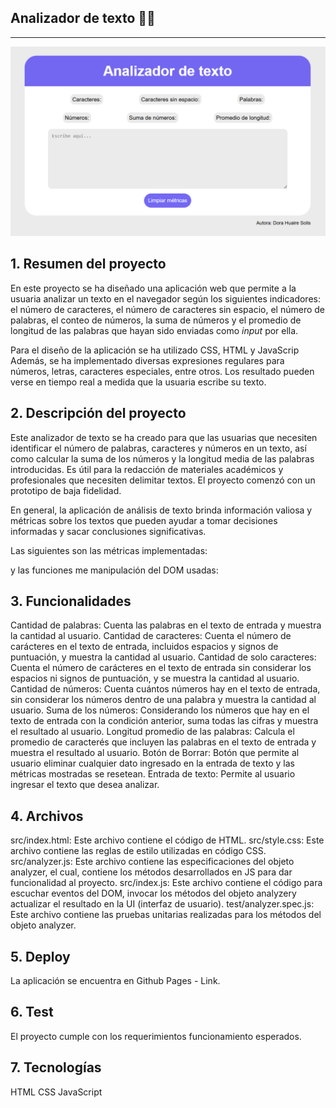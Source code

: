 
## Analizador de texto 📑📖

***
![analizador final](/analizador.png)

## 1. Resumen del proyecto

En este proyecto se ha diseñado una aplicación web que permite a la usuaria analizar un texto en el navegador según los siguientes indicadores: el número de caracteres, el número de caracteres sin espacio, el número de palabras, el conteo de números, la suma de números y el promedio de longitud de las palabras que hayan sido enviadas como _input_ por ella.  

Para el diseño de la aplicación se ha utilizado CSS, HTML y JavaScrip
Además, se ha implementado diversas expresiones regulares para números, letras, caracteres especiales, entre otros. Los resultado pueden verse en tiempo real a medida que la usuaria escribe su texto.

## 2. Descripción del proyecto

Este analizador de texto se ha creado para que las usuarias que necesiten identificar el número de palabras, caracteres y números en un texto, así como calcular la suma de los números y la longitud media de las palabras introducidas. Es útil para la redacción de materiales académicos y profesionales que necesiten delimitar textos. El proyecto comenzó con un prototipo de baja fidelidad.

En general, la aplicación de análisis de texto brinda información valiosa y métricas sobre los textos que pueden ayudar a tomar decisiones informadas y sacar conclusiones significativas.

Las siguientes son las métricas implementadas:

y las funciones me manipulación del DOM usadas:

## 3. Funcionalidades

Cantidad de palabras: Cuenta las palabras en el texto de entrada y muestra la cantidad al usuario.
Cantidad de caracteres: Cuenta el número de carácteres en el texto de entrada, incluidos espacios y signos de puntuación, y muestra la cantidad al usuario.
Cantidad de solo caracteres: Cuenta el número de carácteres en el texto de entrada sin considerar los espacios ni signos de puntuación, y se muestra la cantidad al usuario.
Cantidad de números: Cuenta cuántos números hay en el texto de entrada, sin considerar los números dentro de una palabra y muestra la cantidad al usuario.
Suma de los números: Considerando los números que hay en el texto de entrada con la condición anterior, suma todas las cifras y muestra el resultado al usuario.
Longitud promedio de las palabras: Calcula el promedio de caracterés que incluyen las palabras en el texto de entrada y muestra el resultado al usuario.
Botón de Borrar: Botón que permite al usuario eliminar cualquier dato ingresado en la entrada de texto y las métricas mostradas se resetean.
Entrada de texto: Permite al usuario ingresar el texto que desea analizar.

## 4. Archivos

src/index.html: Este archivo contiene el código de HTML.
src/style.css: Este archivo contiene las reglas de estilo utilizadas en código CSS.
src/analyzer.js: Este archivo contiene las especificaciones del objeto analyzer, el cual, contiene los métodos desarrollados en JS para dar funcionalidad al proyecto.
src/index.js: Este archivo contiene el código para escuchar eventos del DOM, invocar los métodos del objeto analyzery actualizar el resultado en la UI (interfaz de usuario).
test/analyzer.spec.js: Este archivo contiene las pruebas unitarias realizadas para los métodos del objeto analyzer.


## 5. Deploy

La aplicación se encuentra en Github Pages - Link.

## 6. Test

El proyecto cumple con los requerimientos funcionamiento esperados.

## 7. Tecnologías
HTML
CSS
JavaScript